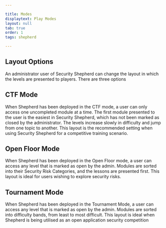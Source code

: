```yaml
---

title: Modes
displaytext: Play Modes
layout: null
tab: true
order: 1
tags: shepherd

---
```


## Layout Options
An administrator user of Security Shepherd can change the layout in which the levels are presented to players. There are three options

## CTF Mode

When Shepherd has been deployed in the CTF mode, a user can only access one uncompleted module at a time. The first module presented to the user is the easiest in Security Shepherd, which has not been marked as closed by the administrator. The levels increase slowly in difficulty and jump from one topic to another. This layout is the recommended setting when using Security Shepherd for a competitive training scenario.

## Open Floor Mode

When Shepherd has been deployed in the Open Floor mode, a user can access any level that is marked as open by the admin. Modules are sorted into their Security Risk Categories, and the lessons are presented first. This layout is ideal for users wishing to explore security risks.

## Tournament Mode

When Shepherd has been deployed in the Tournament Mode, a user can access any level that is marked as open by the admin. Modules are sorted into difficulty bands, from least to most difficult. This layout is ideal when Shepherd is being utilised as an open application security competition